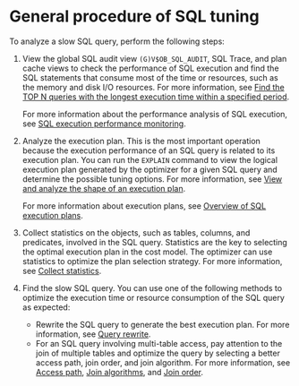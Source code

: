 # General procedure of SQL tuning

To analyze a slow SQL query, perform the following steps:

1. View the global SQL audit view `(G)V$OB_SQL_AUDIT`, SQL Trace, and plan cache views to check the performance of SQL execution and find the SQL statements that consume most of the time or resources, such as the memory and disk I/O resources. For more information, see [Find the TOP N queries with the longest execution time within a specified period](3.monitor-sql-execution-performance/4.sql-performance-analysis-example/10.query-the-top-n-requests-with-the-most-execution-time.md).

   For more information about the performance analysis of SQL execution, see [SQL execution performance monitoring](3.monitor-sql-execution-performance/1.gv-ob-sql-audit.md).

2. Analyze the execution plan. This is the most important operation because the execution performance of an SQL query is related to its execution plan. You can run the `EXPLAIN` command to view the logical execution plan generated by the optimizer for a given SQL query and determine the possible tuning options. For more information, see [View and analyze the shape of an execution plan](3.monitor-sql-execution-performance/4.sql-performance-analysis-example/3.view-and-analyze-the-execution-plan.md).

   For more information about execution plans, see [Overview of SQL execution plans](../2.sql-execution-plan/1.introduction-to-sql-execution-plans.md).

3. Collect statistics on the objects, such as tables, columns, and predicates, involved in the SQL query. Statistics are the key to selecting the optimal execution plan in the cost model. The optimizer can use statistics to optimize the plan selection strategy. For more information, see [Collect statistics](4.optimizer-statistics/1.statistics-overview.md).

4. Find the slow SQL query. You can use one of the following methods to optimize the execution time or resource consumption of the SQL query as expected:
   * Rewrite the SQL query to generate the best execution plan. For more information, see [Query rewrite](5.query-rewrite/1.query-rewrite-overview.md).
   * For an SQL query involving multi-table access, pay attention to the join of multiple tables and optimize the query by selecting a better access path, join order, and join algorithm. For more information, see [Access path](6.query-optimization/1.access-path/1.access-path-overview.md), [Join algorithms](6.query-optimization/2.join-algorithm/2.join-algorithm.md), and [Join order](6.query-optimization/2.join-algorithm/3.join-order.md).
